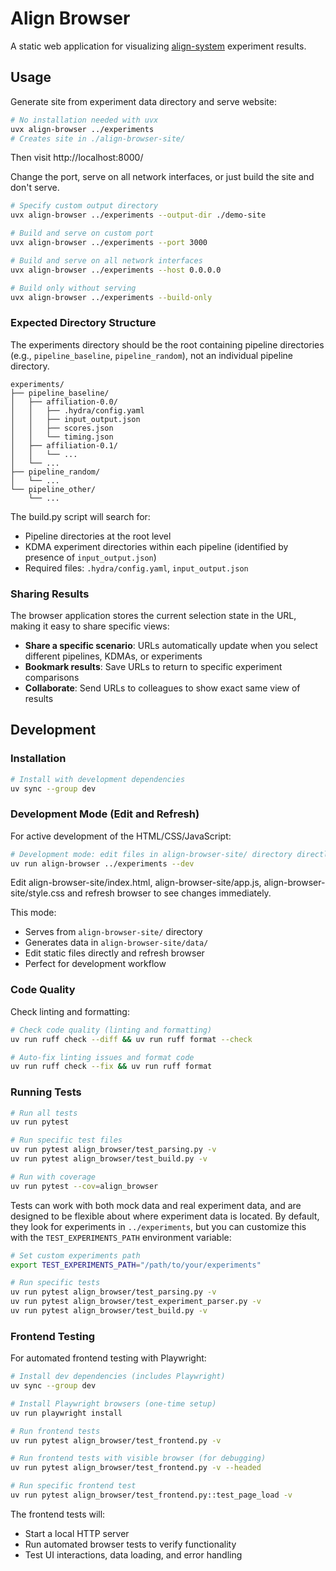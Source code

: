 # Align Browser

A static web application for visualizing [align-system](https://github.com/ITM-Kitware/align-system) experiment results.

## Usage

Generate site from experiment data directory and serve website:

```bash
# No installation needed with uvx
uvx align-browser ../experiments
# Creates site in ./align-browser-site/
```

Then visit http://localhost:8000/

Change the port, serve on all network interfaces, or just build the site and don't serve.

```bash
# Specify custom output directory
uvx align-browser ../experiments --output-dir ./demo-site

# Build and serve on custom port
uvx align-browser ../experiments --port 3000

# Build and serve on all network interfaces
uvx align-browser ../experiments --host 0.0.0.0

# Build only without serving
uvx align-browser ../experiments --build-only
```

### Expected Directory Structure

The experiments directory should be the root containing pipeline directories (e.g., `pipeline_baseline`, `pipeline_random`), not an individual pipeline directory.

```
experiments/
├── pipeline_baseline/
│   ├── affiliation-0.0/
│   │   ├── .hydra/config.yaml
│   │   ├── input_output.json
│   │   ├── scores.json
│   │   └── timing.json
│   ├── affiliation-0.1/
│   │   └── ...
│   └── ...
├── pipeline_random/
│   └── ...
└── pipeline_other/
    └── ...
```

The build.py script will search for:

- Pipeline directories at the root level
- KDMA experiment directories within each pipeline (identified by presence of `input_output.json`)
- Required files: `.hydra/config.yaml`, `input_output.json`

### Sharing Results

The browser application stores the current selection state in the URL, making it easy to share specific views:

- **Share a specific scenario**: URLs automatically update when you select different pipelines, KDMAs, or experiments
- **Bookmark results**: Save URLs to return to specific experiment comparisons
- **Collaborate**: Send URLs to colleagues to show exact same view of results

## Development

### Installation

```bash
# Install with development dependencies
uv sync --group dev
```

### Development Mode (Edit and Refresh)

For active development of the HTML/CSS/JavaScript:

```bash
# Development mode: edit files in align-browser-site/ directory directly
uv run align-browser ../experiments --dev
```

Edit align-browser-site/index.html, align-browser-site/app.js, align-browser-site/style.css and refresh browser to see changes immediately.

This mode:

- Serves from `align-browser-site/` directory
- Generates data in `align-browser-site/data/`
- Edit static files directly and refresh browser
- Perfect for development workflow

### Code Quality

Check linting and formatting:

```bash
# Check code quality (linting and formatting)
uv run ruff check --diff && uv run ruff format --check

# Auto-fix linting issues and format code
uv run ruff check --fix && uv run ruff format
```

### Running Tests

```bash
# Run all tests
uv run pytest

# Run specific test files
uv run pytest align_browser/test_parsing.py -v
uv run pytest align_browser/test_build.py -v

# Run with coverage
uv run pytest --cov=align_browser
```

Tests can work with both mock data and real experiment data, and are designed to be flexible about where experiment data is located. By default, they look for experiments in `../experiments`, but you can customize this with the `TEST_EXPERIMENTS_PATH` environment variable:

```bash
# Set custom experiments path
export TEST_EXPERIMENTS_PATH="/path/to/your/experiments"

# Run specific tests
uv run pytest align_browser/test_parsing.py -v
uv run pytest align_browser/test_experiment_parser.py -v
uv run pytest align_browser/test_build.py -v
```

### Frontend Testing

For automated frontend testing with Playwright:

```bash
# Install dev dependencies (includes Playwright)
uv sync --group dev

# Install Playwright browsers (one-time setup)
uv run playwright install

# Run frontend tests
uv run pytest align_browser/test_frontend.py -v

# Run frontend tests with visible browser (for debugging)
uv run pytest align_browser/test_frontend.py -v --headed

# Run specific frontend test
uv run pytest align_browser/test_frontend.py::test_page_load -v
```

The frontend tests will:

- Start a local HTTP server
- Run automated browser tests to verify functionality
- Test UI interactions, data loading, and error handling
